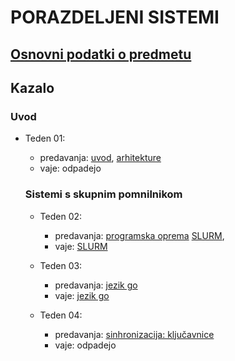 # PORAZDELJENI SISTEMI

## [Osnovni podatki o predmetu](podatki.md)

## Kazalo

### Uvod

- Teden 01:
  - predavanja:
      [uvod](predavanja/01-uvod/uvod.md),
      [arhitekture](predavanja/02-arhitekture/arhitekture.md)
  - vaje: odpadejo

  ### Sistemi s skupnim pomnilnikom
  
  - Teden 02:
    - predavanja:
      [programska oprema](predavanja/03-programska-oprema/programska-oprema.md)
      [SLURM](predavanja/04-slurm/slurm.md),
    - vaje: [SLURM](vaje/01-uporaba_gruce/Uporaba_gruce.md)

  - Teden 03:
    - predavanja:
      [jezik go](predavanja/05-go/go.md)
    - vaje: [jezik go](vaje/02-programski_jezik_go/Uvod_v_go.md)

  - Teden 04:
    - predavanja:
      [sinhronizacija: ključavnice](predavanja/06-sinhronizacija-1/sinhronizacija-1.md)
    - vaje: odpadejo
